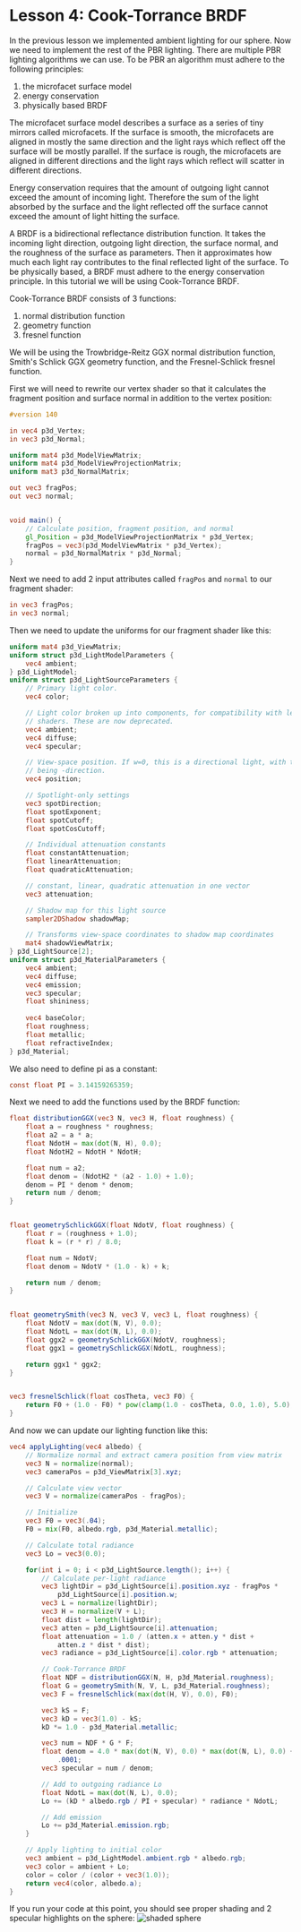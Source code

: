 # Lesson 4: Cook-Torrance BRDF

In the previous lesson we implemented ambient lighting for our sphere. Now we need to implement the rest of the PBR lighting. There are multiple PBR lighting algorithms we can use. To be PBR an algorithm must adhere to the following principles:
1. the microfacet surface model
2. energy conservation
3. physically based BRDF

The microfacet surface model describes a surface as a series of tiny mirrors called microfacets. If the surface is smooth, the microfacets are aligned in mostly the same direction and the light rays which reflect off the surface will be mostly parallel. If the surface is rough, the microfacets are aligned in different directions and the light rays which reflect will scatter in different directions.

Energy conservation requires that the amount of outgoing light cannot exceed the amount of incoming light. Therefore the sum of the light absorbed by the surface and the light reflected off the surface cannot exceed the amount of light hitting the surface.

A BRDF is a bidirectional reflectance distribution function. It takes the incoming light direction, outgoing light direction, the surface normal, and the roughness of the surface as parameters. Then it approximates how much each light ray contributes to the final reflected light of the surface. To be physically based, a BRDF must adhere to the energy conservation principle. In this tutorial we will be using Cook-Torrance BRDF.

Cook-Torrance BRDF consists of 3 functions:
1. normal distribution function
2. geometry function
3. fresnel function

We will be using the Trowbridge-Reitz GGX normal distribution function, Smith's Schlick GGX geometry function, and the Fresnel-Schlick fresnel function.

First we will need to rewrite our vertex shader so that it calculates the fragment position and surface normal in addition to the vertex position:
```glsl
#version 140

in vec4 p3d_Vertex;
in vec3 p3d_Normal;

uniform mat4 p3d_ModelViewMatrix;
uniform mat4 p3d_ModelViewProjectionMatrix;
uniform mat3 p3d_NormalMatrix;

out vec3 fragPos;
out vec3 normal;


void main() {
    // Calculate position, fragment position, and normal
    gl_Position = p3d_ModelViewProjectionMatrix * p3d_Vertex;
    fragPos = vec3(p3d_ModelViewMatrix * p3d_Vertex);
    normal = p3d_NormalMatrix * p3d_Normal;
}
```

Next we need to add 2 input attributes called `fragPos` and `normal` to our fragment shader:
```glsl
in vec3 fragPos;
in vec3 normal;
```

Then we need to update the uniforms for our fragment shader like this:
```glsl
uniform mat4 p3d_ViewMatrix;
uniform struct p3d_LightModelParameters {
    vec4 ambient;
} p3d_LightModel;
uniform struct p3d_LightSourceParameters {
    // Primary light color.
    vec4 color;

    // Light color broken up into components, for compatibility with legacy
    // shaders. These are now deprecated.
    vec4 ambient;
    vec4 diffuse;
    vec4 specular;

    // View-space position. If w=0, this is a directional light, with the xyz
    // being -direction.
    vec4 position;

    // Spotlight-only settings
    vec3 spotDirection;
    float spotExponent;
    float spotCutoff;
    float spotCosCutoff;

    // Individual attenuation constants
    float constantAttenuation;
    float linearAttenuation;
    float quadraticAttenuation;

    // constant, linear, quadratic attenuation in one vector
    vec3 attenuation;

    // Shadow map for this light source
    sampler2DShadow shadowMap;

    // Transforms view-space coordinates to shadow map coordinates
    mat4 shadowViewMatrix;
} p3d_LightSource[2];
uniform struct p3d_MaterialParameters {
    vec4 ambient;
    vec4 diffuse;
    vec4 emission;
    vec3 specular;
    float shininess;
    
    vec4 baseColor;
    float roughness;
    float metallic;
    float refractiveIndex;
} p3d_Material;
```

We also need to define pi as a constant:
```glsl
const float PI = 3.14159265359;
```

Next we need to add the functions used by the BRDF function:
```glsl
float distributionGGX(vec3 N, vec3 H, float roughness) {
    float a = roughness * roughness;
    float a2 = a * a;
    float NdotH = max(dot(N, H), 0.0);
    float NdotH2 = NdotH * NdotH;

    float num = a2;
    float denom = (NdotH2 * (a2 - 1.0) + 1.0);
    denom = PI * denom * denom;
    return num / denom;
}


float geometrySchlickGGX(float NdotV, float roughness) {
    float r = (roughness + 1.0);
    float k = (r * r) / 8.0;

    float num = NdotV;
    float denom = NdotV * (1.0 - k) + k;

    return num / denom;
}


float geometrySmith(vec3 N, vec3 V, vec3 L, float roughness) {
    float NdotV = max(dot(N, V), 0.0);
    float NdotL = max(dot(N, L), 0.0);
    float ggx2 = geometrySchlickGGX(NdotV, roughness);
    float ggx1 = geometrySchlickGGX(NdotL, roughness);

    return ggx1 * ggx2;
}


vec3 fresnelSchlick(float cosTheta, vec3 F0) {
    return F0 + (1.0 - F0) * pow(clamp(1.0 - cosTheta, 0.0, 1.0), 5.0);
}
```

And now we can update our lighting function like this:
```glsl
vec4 applyLighting(vec4 albedo) {
    // Normalize normal and extract camera position from view matrix
    vec3 N = normalize(normal);
    vec3 cameraPos = p3d_ViewMatrix[3].xyz;

    // Calculate view vector
    vec3 V = normalize(cameraPos - fragPos);

    // Initialize
    vec3 F0 = vec3(.04);
    F0 = mix(F0, albedo.rgb, p3d_Material.metallic);

    // Calculate total radiance
    vec3 Lo = vec3(0.0);

    for(int i = 0; i < p3d_LightSource.length(); i++) {
        // Calculate per-light radiance
        vec3 lightDir = p3d_LightSource[i].position.xyz - fragPos * 
            p3d_LightSource[i].position.w;
        vec3 L = normalize(lightDir);
        vec3 H = normalize(V + L);
        float dist = length(lightDir);
        vec3 atten = p3d_LightSource[i].attenuation;
        float attenuation = 1.0 / (atten.x + atten.y * dist + 
            atten.z * dist * dist);
        vec3 radiance = p3d_LightSource[i].color.rgb * attenuation;

        // Cook-Torrance BRDF
        float NDF = distributionGGX(N, H, p3d_Material.roughness);
        float G = geometrySmith(N, V, L, p3d_Material.roughness);
        vec3 F = fresnelSchlick(max(dot(H, V), 0.0), F0);

        vec3 kS = F;
        vec3 kD = vec3(1.0) - kS;
        kD *= 1.0 - p3d_Material.metallic;

        vec3 num = NDF * G * F;
        float denom = 4.0 * max(dot(N, V), 0.0) * max(dot(N, L), 0.0) + 
            .0001;
        vec3 specular = num / denom;

        // Add to outgoing radiance Lo
        float NdotL = max(dot(N, L), 0.0);
        Lo += (kD * albedo.rgb / PI + specular) * radiance * NdotL;

        // Add emission
        Lo += p3d_Material.emission.rgb;
    }

    // Apply lighting to initial color
    vec3 ambient = p3d_LightModel.ambient.rgb * albedo.rgb;
    vec3 color = ambient + Lo;
    color = color / (color + vec3(1.0));
    return vec4(color, albedo.a);
}
```

If you run your code at this point, you should see proper shading and 2 specular highlights on the sphere:
![shaded sphere](https://github.com/Cybermals/panda3d-shader-tutorials/blob/main/pbr/04-cook_torrance_brdf/screenshots/01-shaded_sphere.png?raw=true)

